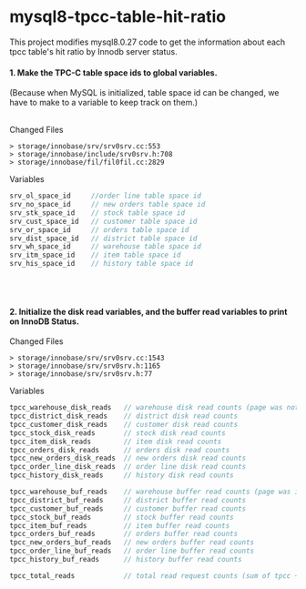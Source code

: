 # mysql8-tpcc-table-hit-ratio

This project modifies mysql8.0.27 code to get the information about each tpcc table's hit ratio by Innodb server status.

#### 1. Make the TPC-C table space ids to global variables.

(Because when MySQL is initialized, table space id can be changed, we have to make to a variable to keep track on them.)<br/><br/>

Changed Files

```
> storage/innobase/srv/srv0srv.cc:553
> storage/innobase/include/srv0srv.h:708
> storage/innobase/fil/fil0fil.cc:2829
```

Variables

```c++
srv_ol_space_id     //order line table space id
srv_no_space_id     // new orders table space id
srv_stk_space_id    // stock table space id
srv_cust_space_id   // customer table space id
srv_or_space_id     // orders table space id
srv_dist_space_id   // district table space id
srv_wh_space_id     // warehouse table space id
srv_itm_space_id    // item table space id
srv_his_space_id    // history table space id
```

<br/><br/>

#### 2. Initialize the disk read variables, and the buffer read variables to print on InnoDB Status.

Changed Files

```
> storage/innobase/srv/srv0srv.cc:1543
> storage/innobase/srv/srv0srv.h:1165
> storage/innobase/srv/srv0srv.h:77
```

Variables

```c++
tpcc_warehouse_disk_reads   // warehouse disk read counts (page was not in buffer)
tpcc_district_disk_reads    // district disk read counts
tpcc_customer_disk_reads    // customer disk read counts
tpcc_stock_disk_reads       // stock disk read counts
tpcc_item_disk_reads        // item disk read counts
tpcc_orders_disk_reads      // orders disk read counts
tpcc_new_orders_disk_reads  // new orders disk read counts
tpcc_order_line_disk_reads  // order line disk read counts
tpcc_history_disk_reads     // history disk read counts

tpcc_warehouse_buf_reads    // warehouse buffer read counts (page was in buffer!)
tpcc_district_buf_reads     // district buffer read counts
tpcc_customer_buf_reads     // customer buffer read counts
tpcc_stock_buf_reads        // stock buffer read counts
tpcc_item_buf_reads         // item buffer read counts
tpcc_orders_buf_reads       // orders buffer read counts
tpcc_new_orders_buf_reads   // new orders buffer read counts
tpcc_order_line_buf_reads   // order line buffer read counts
tpcc_history_buf_reads      // history buffer read counts

tpcc_total_reads            // total read request counts (sum of tpcc + system config + mysql database)
```

<br/><br/>
